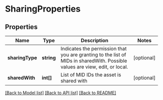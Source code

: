 # SharingProperties

## Properties
Name | Type | Description | Notes
------------ | ------------- | ------------- | -------------
**sharingType** | **string** | Indicates the permission that you are granting to the list of MIDs in sharedWith. Possible values are view, edit, or local. | [optional] 
**sharedWith** | **int[]** | List of MID IDs the asset is shared with | [optional] 

[[Back to Model list]](../README.md#documentation-for-models) [[Back to API list]](../README.md#documentation-for-api-endpoints) [[Back to README]](../README.md)


